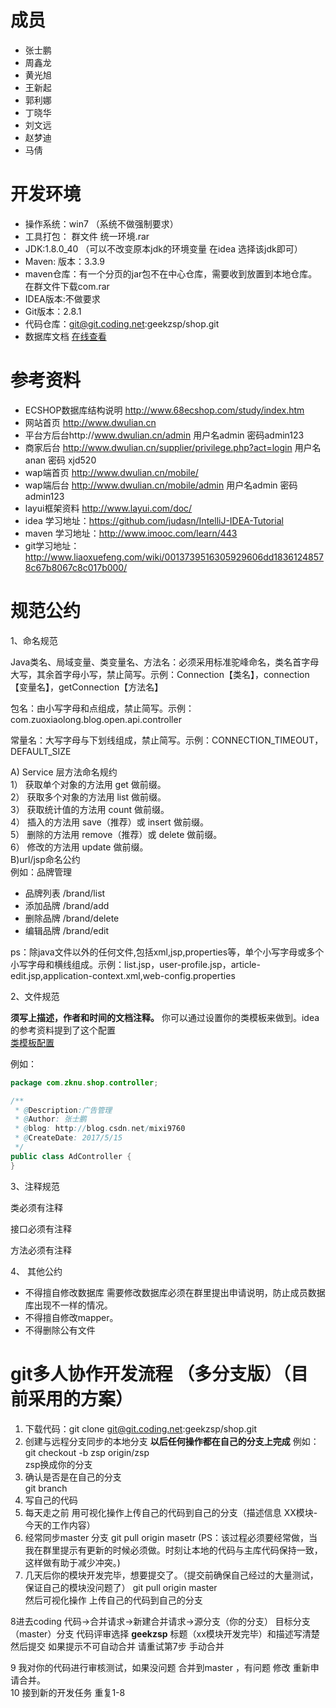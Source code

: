 # 成员
- 张士鹏
- 周鑫龙
- 黄光旭
- 王新起
- 郭利娜
- 丁晓华
- 刘文远
- 赵梦迪
- 马倩



# 开发环境
- 操作系统：win7 （系统不做强制要求）
- 工具打包： 群文件 统一环境.rar
- JDK:1.8.0_40 （可以不改变原本jdk的环境变量 在idea 选择该jdk即可）     
- Maven: 版本：3.3.9   
- maven仓库：有一个分页的jar包不在中心仓库，需要收到放置到本地仓库。在群文件下载com.rar                   
- IDEA版本:不做要求   
- Git版本：2.8.1            
- 代码仓库：git@git.coding.net:geekzsp/shop.git
- 数据库文档 [在线查看](http://geekzsp.coding.me/shop/sql/%E6%95%B0%E6%8D%AE%E5%BA%93%E6%96%87%E6%A1%A3%E5%BC%80%E5%8F%91%E7%89%88.html)

# 参考资料
- ECSHOP数据库结构说明
http://www.68ecshop.com/study/index.htm
- 网站首页 http://www.dwulian.cn
- 平台方后台http://www.dwulian.cn/admin 用户名admin 密码admin123
- 商家后台 http://www.dwulian.cn/supplier/privilege.php?act=login 用户名anan 密码 xjd520
- wap端首页 http://www.dwulian.cn/mobile/
- wap端后台 http://www.dwulian.cn/mobile/admin 用户名admin 密码admin123
- layui框架资料 http://www.layui.com/doc/
- idea 学习地址：https://github.com/judasn/IntelliJ-IDEA-Tutorial 
- maven 学习地址：http://www.imooc.com/learn/443
- git学习地址：http://www.liaoxuefeng.com/wiki/0013739516305929606dd18361248578c67b8067c8c017b000/    

# 规范公约
1、命名规范

Java类名、局域变量、类变量名、方法名：必须采用标准驼峰命名，类名首字母大写，其余首字母小写，禁止简写。示例：Connection【类名】，connection【变量名】，getConnection【方法名】

包名：由小写字母和点组成，禁止简写。示例：com.zuoxiaolong.blog.open.api.controller

常量名：大写字母与下划线组成，禁止简写。示例：CONNECTION_TIMEOUT，DEFAULT_SIZE

A) Service 层方法命名规约  
1） 获取单个对象的方法用 get 做前缀。        
2） 获取多个对象的方法用 list 做前缀。           
3） 获取统计值的方法用 count 做前缀。      
4） 插入的方法用 save（推荐）或 insert 做前缀。          
5） 删除的方法用 remove（推荐）或 delete 做前缀。          
6） 修改的方法用 update 做前缀。         
B)url/jsp命名公约        
例如：品牌管理
- 品牌列表   /brand/list
- 添加品牌   /brand/add 
- 删除品牌   /brand/delete
- 编辑品牌   /brand/edit

         
ps：除java文件以外的任何文件,包括xml,jsp,properties等，单个小写字母或多个小写字母和横线组成。示例：list.jsp，user-profile.jsp，article-edit.jsp,application-context.xml,web-config.properties 


2、文件规范

**须写上描述，作者和时间的文档注释。**    你可以通过设置你的类模板来做到。idea的参考资料提到了这个配置     
[类模板配置](https://github.com/geekzsp/IntelliJ-IDEA-Tutorial/blob/newMaster/file-templates-introduce.md)

例如：
``` java
package com.zknu.shop.controller;

/**
 * @Description:广告管理
 * @Author: 张士鹏
 * @blog: http://blog.csdn.net/mixi9760
 * @CreateDate: 2017/5/15
 */
public class AdController {
}

```

3、注释规范

类必须有注释

接口必须有注释

方法必须有注释

4、 其他公约
- 不得擅自修改数据库 需要修改数据库必须在群里提出申请说明，防止成员数据库出现不一样的情况。
- 不得擅自修改mapper。
- 不得删除公有文件
       
# git多人协作开发流程 （多分支版）（目前采用的方案）
1. 下载代码：git clone git@git.coding.net:geekzsp/shop.git         
2. 创建与远程分支同步的本地分支 **以后任何操作都在自己的分支上完成**
例如：git checkout -b  zsp origin/zsp    
    zsp换成你的分支
3. 确认是否是在自己的分支   
  git branch 
4. 写自己的代码
5. 每天走之前 用可视化操作上传自己的代码到自己的分支（描述信息  XX模块-今天的工作内容）
6. 经常同步master 分支
 git pull origin masetr 
(PS：该过程必须要经常做，当我在群里提示有更新的时候必须做。时刻让本地的代码与主库代码保持一致，这样做有助于减少冲突。)
7. 几天后你的模块开发完毕，想要提交了。（提交前确保自己经过的大量测试，保证自己的模块没问题了）
    git pull origin master      
    然后可视化操作 上传自己的代码到自己的分支
    
8进去coding  代码->合并请求->新建合并请求->源分支（你的分支） 目标分支（master）分支  代码评审选择
 **geekzsp** 标题（xx模块开发完毕）和描述写清楚         
然后提交 如果提示不可自动合并 请重试第7步 手动合并  
          
9 我对你的代码进行审核测试，如果没问题 合并到master ，有问题 修改 重新申请合并。      
10 接到新的开发任务  重复1-8


